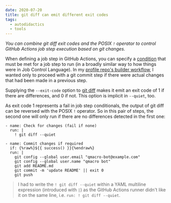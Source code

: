 ```yaml
---
date: 2020-07-20
title: git diff can emit different exit codes
tags:
  - autodidactics
  - tools
---
```


_You can combine git diff exit codes and the POSIX `!` operator to control GitHub Actions job step execution based on git changes._

When defining a job step in GitHub Actions, you can specify a [condition](https://docs.github.com/en/actions/reference/context-and-expression-syntax-for-github-actions#job-status-check-functions) that must be met for a job step to run (in a broadly similar way to how things were in Job Control Language). In my [profile repo's builder workflow](https://github.com/qmacro/qmacro/blob/03246248853b563bb6774697e7156bfb183e3f0a/.github/workflows/build.yml), I wanted only to proceed with a git commit step if there were actual changes that had been made in a previous step.

Supplying the `--exit-code` option to [git diff](https://git-scm.com/docs/git-diff) makes it emit an exit code of 1 if there are differences, and 0 if not. This option is implicit in `--quiet`, too.

As exit code 1 represents a fail in job step conditionals, the output of git diff can be reversed with the POSIX `!` operator. So in this pair of steps, the second one will only run if there are no differences detected in the first one:

```
- name: Check for changes (fail if none)
  run: |
    ! git diff --quiet

- name: Commit changes if required
  if: {%raw%}${{ success() }}{%endraw%}
  run: |
    git config --global user.email "qmacro-bot@example.com"
    git config --global user.name "qmacro bot"
    git add README.md
    git commit -m 'update README' || exit 0
    git push
```

> I had to write the `! git diff --quiet` within a YAML multiline expression (introduced with `|`) as the GitHub Actions runner didn't like it on the same line, i.e. `run: ! git diff --quiet`.
